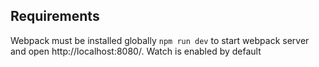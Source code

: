 ## Requirements
Webpack must be installed globally
`npm run dev` to start webpack server and open http://localhost:8080/. Watch is enabled by default
